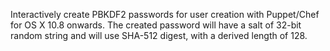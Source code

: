 Interactively create PBKDF2 passwords for user creation with Puppet/Chef for OS X 10.8 onwards. The created password will have a salt of 32-bit random string and will use SHA-512 digest, with a derived length of 128.
